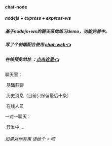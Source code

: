 #### chat-node

##### nodejs + express + express-ws

##### 基于nodejs+ws的聊天系统练习demo，功能完善中。

##### 写了个前端配合使用 [chat-web👈](https://github.com/OWOfadeAway/chat-web)

##### 在线预览地址 ：[点击这里👈](http://chatweb.196545.xyz/#/)

 聊天室：

​	基础群聊

​	历史消息（目前只保留最后十条）

​	在线人员

一对一聊天：

​	开发中   ...

###### 如果对你有用 请给个 ⭐ 吧
